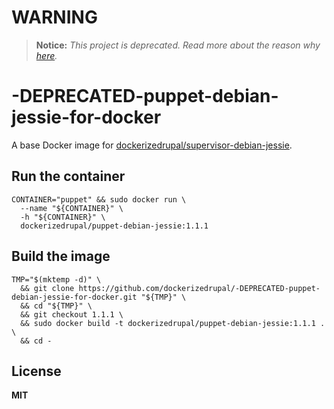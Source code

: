 # WARNING

> **Notice:** *This project is deprecated. Read more about the reason why [here](https://github.com/dockerizedrupal/base-debian-jessie-for-docker/issues/3).*

# -DEPRECATED-puppet-debian-jessie-for-docker

A base Docker image for [dockerizedrupal/supervisor-debian-jessie](https://github.com/dockerizedrupal/-DEPRECATED-supervisor-debian-jessie-for-docker).

## Run the container

    CONTAINER="puppet" && sudo docker run \
      --name "${CONTAINER}" \
      -h "${CONTAINER}" \
      dockerizedrupal/puppet-debian-jessie:1.1.1

## Build the image

    TMP="$(mktemp -d)" \
      && git clone https://github.com/dockerizedrupal/-DEPRECATED-puppet-debian-jessie-for-docker.git "${TMP}" \
      && cd "${TMP}" \
      && git checkout 1.1.1 \
      && sudo docker build -t dockerizedrupal/puppet-debian-jessie:1.1.1 . \
      && cd -

## License

**MIT**
